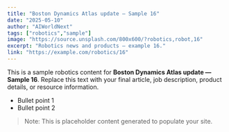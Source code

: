 ```yaml
---
title: "Boston Dynamics Atlas update — Sample 16"
date: "2025-05-10"
author: "AIWorldNext"
tags: ["robotics","sample"]
image: "https://source.unsplash.com/800x600/?robotics,robot,16"
excerpt: "Robotics news and products — example 16."
link: "https://example.com/robotics/16"
---
```


This is a sample robotics content for **Boston Dynamics Atlas update — Sample 16**. Replace this text with your final article, job description, product details, or resource information.

- Bullet point 1
- Bullet point 2

> Note: This is placeholder content generated to populate your site.
